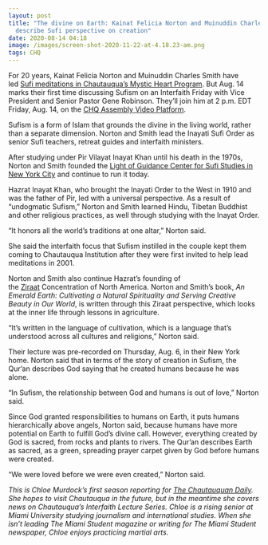 ```yaml
---
layout: post
title: "The divine on Earth: Kainat Felicia Norton and Muinuddin Charles Smith
  describe Sufi perspective on creation"
date: 2020-08-14 04:18
image: /images/screen-shot-2020-11-22-at-4.18.23-am.png
tags: CHQ
---
```

For 20 years, Kainat Felicia Norton and Muinuddin Charles Smith have led [Sufi meditations in Chautauqua’s Mystic Heart Program](https://chqdaily.com/2018/08/week-seven-mystic-heart-leaders-to-teach-hindu-yoga-sufism/). But Aug. 14 marks their first time discussing Sufism on an Interfaith Friday with Vice President and Senior Pastor Gene Robinson. They’ll join him at 2 p.m. EDT Friday, Aug. 14, on the [CHQ Assembly Video Platform](https://assembly.chq.org/the-science-of-us/videos/interfaith-friday-sufism).

Sufism is a form of Islam that grounds the divine in the living world, rather than a separate dimension. Norton and Smith lead the Inayati Sufi Order as senior Sufi teachers, retreat guides and interfaith ministers.

After studying under Pir Vilayat Inayat Khan until his death in the 1970s, Norton and Smith founded the [Light of Guidance Center for Sufi Studies in New York City](http://twoseasjoin.org/light/) and continue to run it today.

Hazrat Inayat Khan, who brought the Inayati Order to the West in 1910 and was the father of Pir, led with a universal perspective. As a result of “undogmatic Sufism,” Norton and Smith learned Hindu, Tibetan Buddhist and other religious practices, as well through studying with the Inayat Order.

“It honors all the world’s traditions at one altar,” Norton said.

She said the interfaith focus that Sufism instilled in the couple kept them coming to Chautauqua Institution after they were first invited to help lead meditations in 2001.

Norton and Smith also continue Hazrat’s founding of the [Ziraat](http://www.ziraat.org/) Concentration of North America. Norton and Smith’s book, *An Emerald Earth: Cultivating a Natural Spirituality and Serving Creative Beauty in Our World*, is written through this Ziraat perspective, which looks at the inner life through lessons in agriculture.

“It’s written in the language of cultivation, which is a language that’s understood across all cultures and religions,” Norton said.

Their lecture was pre-recorded on Thursday, Aug. 6, in their New York home. Norton said that in terms of the story of creation in Sufism, the Qur’an describes God saying that he created humans because he was alone.

“In Sufism, the relationship between God and humans is out of love,” Norton said.

Since God granted responsibilities to humans on Earth, it puts humans hierarchically above angels, Norton said, because humans have more potential on Earth to fulfill God’s divine call. However, everything created by God is sacred, from rocks and plants to rivers. The Qur’an describes Earth as sacred, as a green, spreading prayer carpet given by God before humans were created.

“We were loved before we were even created,” Norton said.

*This is Chloe Murdock’s first season reporting for [The Chautauquan Daily](https://chqdaily.com/author/cmurdock/). She hopes to visit Chautauqua in the future, but in the meantime she covers news on Chautauqua’s Interfaith Lecture Series. Chloe is a rising senior at Miami University studying journalism and international studies. When she isn’t leading The Miami Student magazine or writing for The Miami Student newspaper, Chloe enjoys practicing martial arts.*